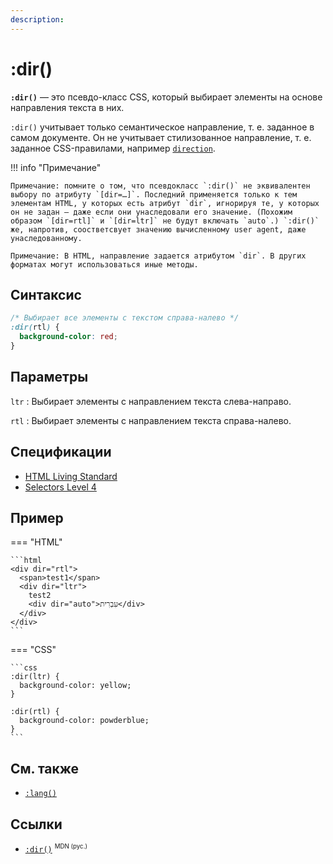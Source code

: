 ```yaml
---
description:
---
```


# :dir()

**`:dir()`** — это псевдо-класс CSS, который выбирает элементы на основе направления текста в них.

`:dir()` учитывает только семантическое направление, т. е. заданное в самом документе. Он не учитывает стилизованное направление, т. е. заданное CSS-правилами, например [`direction`](direction.md).

!!! info "Примечание"

    Примечание: помните о том, что псевдокласс `:dir()` не эквивалентен выбору по атрибуту `[dir=…]`. Последний применяется только к тем элементам HTML, у которых есть атрибут `dir`, игнорируя те, у которых он не задан — даже если они унаследовали его значение. (Похожим образом `[dir=rtl]` и `[dir=ltr]` не будут включать `auto`.) `:dir()` же, напротив, соостветсвует значению вычисленному user agent, даже унаследованному.

    Примечание: В HTML, направление задается атрибутом `dir`. В других форматах могут использоваться иные методы.

## Синтаксис

```css
/* Выбирает все элементы с текстом справа-налево */
:dir(rtl) {
  background-color: red;
}
```

## Параметры

`ltr`
: Выбирает элементы с направлением текста слева-направо.

`rtl`
: Выбирает элементы с направлением текста справа-налево.

## Спецификации

- [HTML Living Standard](https://html.spec.whatwg.org/multipage/semantics-other.html#selector-ltr)
- [Selectors Level 4](https://drafts.csswg.org/selectors-4/#the-dir-pseudo)

## Пример

=== "HTML"

    ```html
    <div dir="rtl">
      <span>test1</span>
      <div dir="ltr">
        test2
        <div dir="auto">עִבְרִית</div>
      </div>
    </div>
    ```

=== "CSS"

    ```css
    :dir(ltr) {
      background-color: yellow;
    }

    :dir(rtl) {
      background-color: powderblue;
    }
    ```

## См. также

- [`:lang()`](lang.md)

## Ссылки

- [`:dir()`](https://developer.mozilla.org/ru/docs/Web/CSS/:dir) <sup><small>MDN (рус.)</small></sup>
